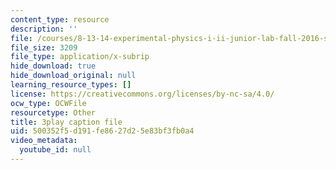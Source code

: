 ```yaml
---
content_type: resource
description: ''
file: /courses/8-13-14-experimental-physics-i-ii-junior-lab-fall-2016-spring-2017/500352f5d191fe8627d25e83bf3fb0a4_3032011.srt
file_size: 3209
file_type: application/x-subrip
hide_download: true
hide_download_original: null
learning_resource_types: []
license: https://creativecommons.org/licenses/by-nc-sa/4.0/
ocw_type: OCWFile
resourcetype: Other
title: 3play caption file
uid: 500352f5-d191-fe86-27d2-5e83bf3fb0a4
video_metadata:
  youtube_id: null
---
```

